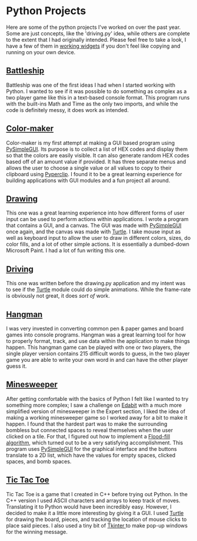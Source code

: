 # Python Projects

Here are some of the python projects I've worked on over the past year. Some are just concepts, like the 'driving.py' idea, while others are complete to the extent that I had originally intended. Please feel free to take a look, I have a few of them in [working widgets](https://nicholas.barr.contact) if you don't feel like copying and running on your own device.

## [Battleship]()

Battleship was one of the first ideas I had when I started working with Python. I wanted to see if it was possible to do something as complex as a two player game like this in a text-based console format. This program runs with the built-ins Math and Time as the only two imports, and while the code is definitely messy, it does work as intended.

## [Color-maker]()

Color-maker is my first attempt at making a GUI based program using [PySimpleGUI][PyGUI]. Its purpose is to collect a list of HEX codes and display them so that the colors are easily visible. It can also generate random HEX codes based off of an amount value if provided. It has three separate menus and allows the user to choose a single value or all values to copy to their clipboard using [Pyperclip](https://pypi.org/project/pyperclip/). I found it to be a great learning experience for building applications with GUI modules and a fun project all around.

## [Drawing]()

This one was a great learning experience into how different forms of user input can be used to perform actions within applications. I wrote a program that contains a GUI, and a canvas. The GUI was made with [PySimpleGUI][PyGUI] once again, and the canvas was made with [Turtle](https://docs.python.org/3/library/turtle.html). I take mouse input as well as keyboard input to allow the user to draw in different colors, sizes, do color fills, and a lot of other simple actions. It is essentially a dumbed-down Microsoft Paint. I had a lot of fun writing this one.

## [Driving]()

This one was written before the drawing.py application and my intent was to see if the [Turtle](https://docs.python.org/3/library/turtle.html) module could do simple animations. While the frame-rate is obviously not great, it does *sort of* work.

## [Hangman]()

I was very invested in converting common pen & paper games and board games into console programs. Hangman was a great learning tool for how to properly format, track, and use data within the application to make things happen. This hangman game can be played with one or two players, the single player version contains 215 difficult words to guess, in the two player game you are able to write your own word in and can have the other player guess it.

## [Minesweeper]()

After getting comfortable with the basics of Python I felt like I wanted to try something more complex; I saw a challenge on [Edabit](https://edabit.com/challenge/vb9BDiGC9noYLdyCF) with a much more simplified version of minesweeper in the Expert section, I liked the idea of making a working minesweeper game so I worked away for a bit to make it happen. I found that the hardest part was to make the surrounding bombless but connected spaces to reveal themselves when the user clicked on a tile. For that, I figured out how to implement a [Flood-fill algorithm](https://en.wikipedia.org/wiki/Flood_fill), which turned out to be a very satisfying accomplishment. This program uses [PySimpleGUI][PyGUI] for the graphical interface and the buttons translate to a 2D list, which have the values for empty spaces, clicked spaces, and bomb spaces.

## [Tic Tac Toe]()

Tic Tac Toe is a game that I created in C++ before trying out Python. In the C++ version I used ASCII characters and arrays to keep track of moves. Translating it to Python would have been incredibly easy. However, I decided to make it a little more interesting by giving it a GUI. I used [Turtle](https://docs.python.org/3/library/turtle.html) for drawing the board, pieces, and tracking the location of mouse clicks to place said pieces. I also used a tiny bit of [Tkinter ](https://docs.python.org/3/library/tkinter.html)to make pop-up windows for the winning message.



[PyGUI]: https://pysimplegui.readthedocs.io/en/latest/
